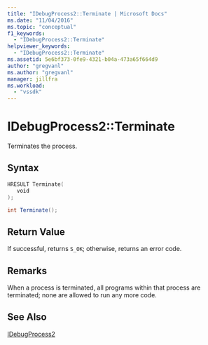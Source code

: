 ```yaml
---
title: "IDebugProcess2::Terminate | Microsoft Docs"
ms.date: "11/04/2016"
ms.topic: "conceptual"
f1_keywords: 
  - "IDebugProcess2::Terminate"
helpviewer_keywords: 
  - "IDebugProcess2::Terminate"
ms.assetid: 5e6bf373-0fe9-4321-b04a-473a65f664d9
author: "gregvanl"
ms.author: "gregvanl"
manager: jillfra
ms.workload: 
  - "vssdk"
---
```

# IDebugProcess2::Terminate
Terminates the process.  
  
## Syntax  
  
```cpp  
HRESULT Terminate(   
   void   
);  
```  
  
```csharp  
int Terminate();  
```  
  
## Return Value  
 If successful, returns `S_OK`; otherwise, returns an error code.  
  
## Remarks  
 When a process is terminated, all programs within that process are terminated; none are allowed to run any more code.  
  
## See Also  
 [IDebugProcess2](../../../extensibility/debugger/reference/idebugprocess2.md)